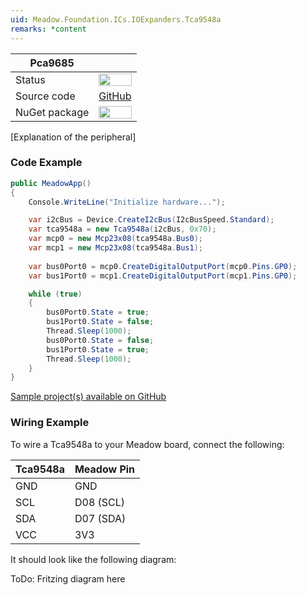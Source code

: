 ```yaml
---
uid: Meadow.Foundation.ICs.IOExpanders.Tca9548a
remarks: *content
---
```


| Pca9685       |             |
|---------------|-------------|
| Status        | <img src="https://img.shields.io/badge/Working-brightgreen" style="width: auto; height: -webkit-fill-available;" /> |
| Source code   | [GitHub](https://github.com/WildernessLabs/Meadow.Foundation/tree/master/Source/Meadow.Foundation.Peripherals/ICs.IOExpanders.PCA9685) |
| NuGet package | <a href="https://www.nuget.org/packages/Meadow.Foundation.ICs.IOExpanders.Tca9548a/" target="_blank"><img src="https://img.shields.io/nuget/v/Meadow.Foundation.ICs.IOExpanders.Tca9548a.svg?label=Meadow.Foundation.ICs.IOExpanders.Tca9548a" style="width: auto; height: -webkit-fill-available;" /></a> |

[Explanation of the peripheral]

### Code Example

```csharp
public MeadowApp()
{
    Console.WriteLine("Initialize hardware...");

    var i2cBus = Device.CreateI2cBus(I2cBusSpeed.Standard);
    var tca9548a = new Tca9548a(i2cBus, 0x70);
    var mcp0 = new Mcp23x08(tca9548a.Bus0);
    var mcp1 = new Mcp23x08(tca9548a.Bus1);
  
    var bus0Port0 = mcp0.CreateDigitalOutputPort(mcp0.Pins.GP0);
    var bus1Port0 = mcp1.CreateDigitalOutputPort(mcp1.Pins.GP0);

    while (true)
    {
        bus0Port0.State = true;
        bus1Port0.State = false;
        Thread.Sleep(1000);
        bus0Port0.State = false;
        bus1Port0.State = true;
        Thread.Sleep(1000);
    }
}

```

[Sample project(s) available on GitHub](https://github.com/WildernessLabs/Meadow.Foundation/tree/master/Source/Meadow.Foundation.Peripherals/ICs.IOExpanders.Tca9548a/Samples/ICs.IOExpanders.Tca9548a_Sample)

### Wiring Example

To wire a Tca9548a to your Meadow board, connect the following:

| Tca9548a | Meadow Pin  |
|----------|-------------|
| GND      | GND         |
| SCL      | D08 (SCL)   |
| SDA      | D07 (SDA)   |
| VCC      | 3V3         |

It should look like the following diagram:

ToDo: Fritzing diagram here

